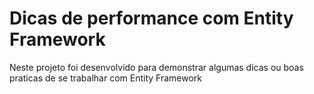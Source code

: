# Dicas de performance com Entity Framework

Neste projeto foi desenvolvido para demonstrar algumas dicas ou boas praticas de se trabalhar com Entity Framework
